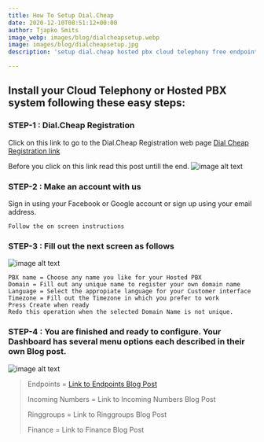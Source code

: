 ```yaml
---
title: How To Setup Dial.Cheap
date: 2020-12-10T08:51:12+00:00
author: Tjapko Smits
image_webp: images/blog/dialcheapsetup.webp
image: images/blog/dialcheapsetup.jpg
description: 'setup dial.cheap hosted pbx cloud telephony free endpoints internet '

---
```

## Install your Cloud Telephony or Hosted PBX system following these easy steps:

### STEP-1 : Dial.Cheap Registration

Click on this link to go to the Dial.Cheap Registration web page
[Dial Cheap Registration link](https://dial.cheap/)

Before you click on this link read this post untill the end.
![image alt text](/images/blog/signin.jpg)

### STEP-2 : Make an account with us

Sign in using your Facebook or Google account or sign up using your email address.

    Follow the on screen instructions

### STEP-3 : Fill out the next screen as follows

![image alt text](/images/blog/newpbx.jpg)

    PBX name = Choose any name you like for your Hosted PBX
    Domain = Fill out any unique name to register your own domain name
    Language = Select the appropiate language for your Customer interface
    Timezone = Fill out the Timezone in which you prefer to work
    Press Create when ready
    Redo this operation when the selected Domain Name is not unique.

### STEP-4 : You are finished and ready to configure. Your Dashboard has several menu options each described in their own Blog post.

![image alt text](/images/blog/dashboard.jpg)

> Endpoints = [Link to Endpoints Blog Post](https://dialcheap.netlify.app/blog/endpoints/ "Endpoints") 
>
> Incoming Numbers = Link to Incoming Numbers Blog Post 
>
> Ringgroups = Link to Ringgroups Blog Post 
>
> Finance = Link to Finance Blog Post 